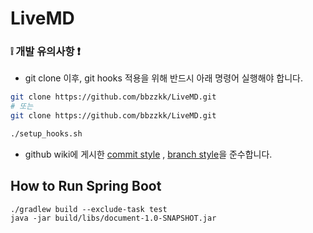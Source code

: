 # LiveMD

### ❕ 개발 유의사항 ❗

* git clone 이후, git hooks 적용을 위해 반드시 아래 명령어 실행해야 합니다.

```bash
git clone https://github.com/bbzzkk/LiveMD.git
# 또는 
git clone https://github.com/bbzzkk/LiveMD.git

./setup_hooks.sh
```

* github wiki에 게시한 [commit style](https://github.com/bbzzkk/livemd/wiki/04.-Git-Commit-Message-Style-Guide) , [branch style](https://github.com/bbzzkk/livemd/wiki/05.-Git-Branch-Style-Guide)을 준수합니다. 

## How to Run Spring Boot

```
./gradlew build --exclude-task test
java -jar build/libs/document-1.0-SNAPSHOT.jar
```


